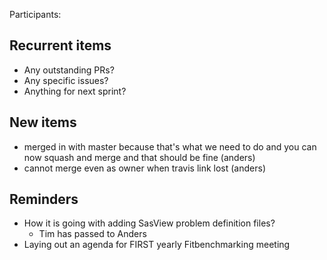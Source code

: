 Participants:

Recurrent items
----------------
* Any outstanding PRs?
* Any specific issues?
* Anything for next sprint?

New items
---------

* merged in with master because that's what we need to do and you can now squash and merge and that should be fine (anders)
* cannot merge even as owner when travis link lost (anders)

Reminders
---------
* How it is going with adding SasView problem definition files?
  - Tim has passed to Anders
* Laying out an agenda for FIRST yearly Fitbenchmarking meeting
